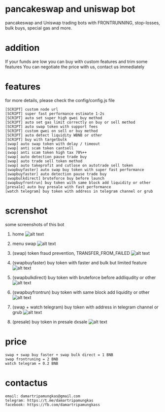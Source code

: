 # pancakeswap and uniswap bot

pancakeswap and Uniswap trading bots with FRONTRUNNING, stop-losses, bulk buys, special gas and more.

# addition
If your funds are low you can buy with custom features and trim some features
You can negotiate the price with us, contact us immediately

# features
for more details, please check the config/config.js file
```
[SCRIPT] custom node url
[SCRIPT] super fast performance estimate 1-2s
[SCRIPT] auto set super high gwei buy method
[SCRIPT] auto set gas limit correctly on buy or sell method
[SCRIPT] auto swap token with support fees
[SCRIPT] custom gwei on sell or buy method
[SCRIPT] auto detect liquidity WBNB or other
[SCRIPT] buy with targetbulk
[swap] auto swap token with delay / timeout
[swap] anti scam token cantsell
[swap] anti scam token high tax 70%++
[swap] auto detection pause trade buy
[swap] auto trade sell token method
[swap] auto takeprofit and cutlose on autotrade sell token
[swapbuyfaster] auto swap buy token with super fast performance
[swapbuyfaster] auto detection pause trade buy
[swapbulkdirect] bruteforce buy before launch
[swapbuyfrontrun] buy token with same block add liquidity or other
[presale] auto buy presale with fast performance
[watch telegram] buy token with address in telegram channel or grub
```

# screnshot
some screenshots of this bot

1. home
![alt text](https://github.com/damartripamungkas/pancakeswap-frontrunning-bot/images/home.jpg?raw=true)

2. menu swap
![alt text](https://github.com/damartripamungkas/pancakeswap-frontrunning-bot/images/menuswap.jpg?raw=true)

3. (swap) token fraud prevention, TRANSFER_FROM_FAILED
![alt text](https://github.com/damartripamungkas/pancakeswap-frontrunning-bot/images/swap.jpg?raw=true)

4. (swapbuyfaster) buy token with faster and bulk but limited feature
![alt text](https://github.com/damartripamungkas/pancakeswap-frontrunning-bot/images/swapfaster.jpg?raw=true)

5. (swapbulkdirect) buy token with bruteforce before addliqudity or other
![alt text](https://github.com/damartripamungkas/pancakeswap-frontrunning-bot/images/swapbulkdirect.jpg?raw=true)

6. (swapbuyfrontrun) buy token with same block add liquidity or other
![alt text](https://github.com/damartripamungkas/pancakeswap-frontrunning-bot/images/swapfrontrun.jpg?raw=true)

7. (swap + watch telegram) buy token with address in telegram channel or grub
![alt text](https://github.com/damartripamungkas/pancakeswap-frontrunning-bot/images/swapwatchtelegram.jpg?raw=true)

8. (presale) buy token in presale dxsale
![alt text](https://github.com/damartripamungkas/pancakeswap-frontrunning-bot/images/presale.jpg?raw=true)

# price
```
swap + swap buy faster + swap bulk direct = 1 BNB
swap frontruning = 2 BNB
watch telegram = 0.2 BNB
```

# contactus
```
email: damartripamungkas@gmail.com
telegram: https://t.me/damartripamungkas
facebook: https://fb.com/damartripamungkass
```